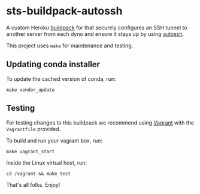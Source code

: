 # sts-buildpack-autossh

A custom Heroku [buildpack](https://devcenter.heroku.com/articles/buildpacks) for that securely configures an SSH
tunnel to another server from each dyno and ensure it stays up by using [autossh](http://www.harding.motd.ca/autossh/).

This project uses `make` for maintenance and testing.

## Updating conda installer

To update the cached version of conda, run:

`make vendor_update`

## Testing

For testing changes to this buildpack we recommend using [Vagrant](https://www.vagrantup.com/) with the `Vagrantfile` provided.

To build and run your vagrant box, run:

`make vagrant_start`

Inside the Linux virtual host, run:

`cd /vagrant && make test`

That's all folks. Enjoy!
